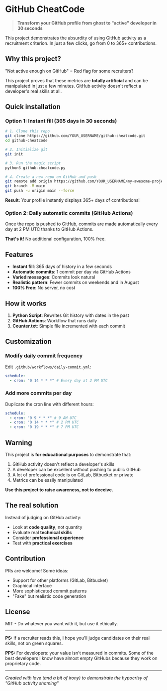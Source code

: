 # GitHub CheatCode

> **Transform your GitHub profile from ghost to "active" developer in 30 seconds**

This project demonstrates the absurdity of using GitHub activity as a recruitment criterion. In just a few clicks, go from 0 to 365+ contributions.

## Why this project?

"Not active enough on GitHub" = Red flag for some recruiters?

This project proves that these metrics are **totally artificial** and can be manipulated in just a few minutes. GitHub activity doesn't reflect a developer's real skills at all.

## Quick installation

### Option 1: Instant fill (365 days in 30 seconds)

```bash
# 1. Clone this repo
git clone https://github.com/YOUR_USERNAME/github-cheatcode.git
cd github-cheatcode

# 2. Initialize git
git init

# 3. Run the magic script
python3 github-cheatcode.py

# 4. Create a new repo on GitHub and push
git remote add origin https://github.com/YOUR_USERNAME/my-awesome-project.git
git branch -M main
git push -u origin main --force
```

**Result:** Your profile instantly displays 365+ days of contributions!

### Option 2: Daily automatic commits (GitHub Actions)

Once the repo is pushed to GitHub, commits are made automatically every day at 2 PM UTC thanks to GitHub Actions.

**That's it!** No additional configuration, 100% free.

## Features

- **Instant fill**: 365 days of history in a few seconds
- **Automatic commits**: 1 commit per day via GitHub Actions
- **Varied messages**: Commits look natural
- **Realistic pattern**: Fewer commits on weekends and in August
- **100% Free**: No server, no cost

## How it works

1. **Python Script**: Rewrites Git history with dates in the past
2. **GitHub Actions**: Workflow that runs daily
3. **Counter.txt**: Simple file incremented with each commit

## Customization

### Modify daily commit frequency

Edit `.github/workflows/daily-commit.yml`:

```yaml
schedule:
  - cron: "0 14 * * *" # Every day at 2 PM UTC
```

### Add more commits per day

Duplicate the cron line with different hours:

```yaml
schedule:
  - cron: "0 9 * * *" # 9 AM UTC
  - cron: "0 14 * * *" # 2 PM UTC
  - cron: "0 19 * * *" # 7 PM UTC
```

## Warning

This project is **for educational purposes** to demonstrate that:

1. GitHub activity doesn't reflect a developer's skills
2. A developer can be excellent without pushing to public GitHub
3. A lot of professional code is on GitLab, Bitbucket or private
4. Metrics can be easily manipulated

**Use this project to raise awareness, not to deceive.**

## The real solution

Instead of judging on GitHub activity:

- Look at **code quality**, not quantity
- Evaluate real **technical skills**
- Consider **professional experience**
- Test with **practical exercises**

## Contribution

PRs are welcome! Some ideas:

- Support for other platforms (GitLab, Bitbucket)
- Graphical interface
- More sophisticated commit patterns
- "Fake" but realistic code generation

## License

MIT - Do whatever you want with it, but use it ethically.

---

**PS:** If a recruiter reads this, I hope you'll judge candidates on their real skills, not on green squares.

**PPS:** For developers: your value isn't measured in commits. Some of the best developers I know have almost empty GitHubs because they work on proprietary code.

---

_Created with love (and a bit of irony) to demonstrate the hypocrisy of "GitHub activity shaming"_
